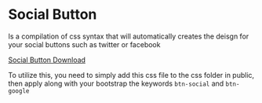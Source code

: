 # Social Button
Is a compilation of css syntax that will automatically creates the deisgn for your social buttons such as twitter or facebook


[Social Button Download](https://codeload.github.com/lipis/bootstrap-social/zip/refs/heads/gh-pages)

To utilize this, you need to simply add this css file to the css folder in public, then apply along with your bootstrap the keywords `btn-social` and `btn-google`

